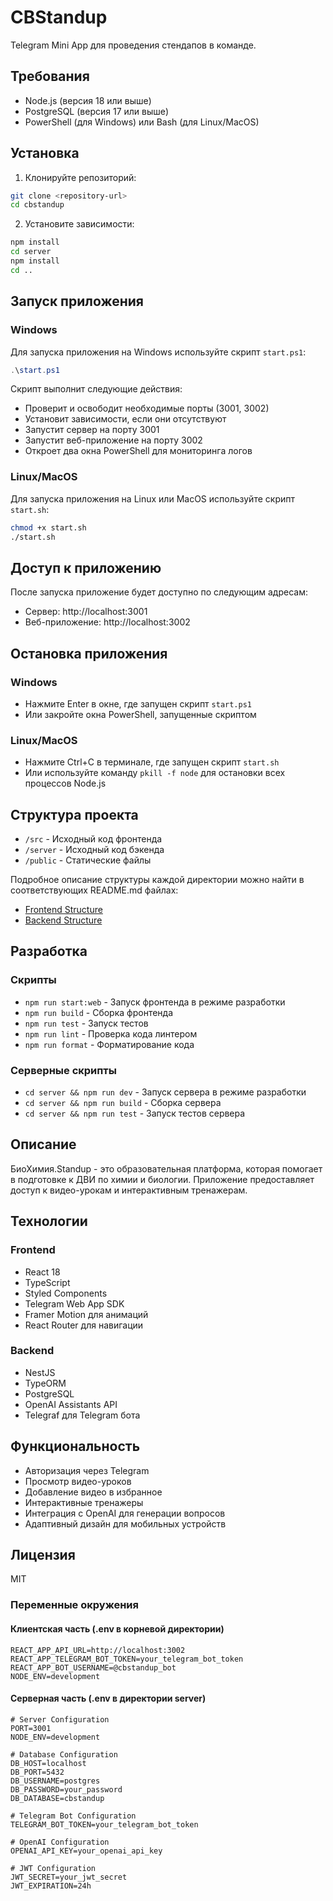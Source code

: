 # CBStandup

Telegram Mini App для проведения стендапов в команде.

## Требования

- Node.js (версия 18 или выше)
- PostgreSQL (версия 17 или выше)
- PowerShell (для Windows) или Bash (для Linux/MacOS)

## Установка

1. Клонируйте репозиторий:
```bash
git clone <repository-url>
cd cbstandup
```

2. Установите зависимости:
```bash
npm install
cd server
npm install
cd ..
```

## Запуск приложения

### Windows

Для запуска приложения на Windows используйте скрипт `start.ps1`:

```powershell
.\start.ps1
```

Скрипт выполнит следующие действия:
- Проверит и освободит необходимые порты (3001, 3002)
- Установит зависимости, если они отсутствуют
- Запустит сервер на порту 3001
- Запустит веб-приложение на порту 3002
- Откроет два окна PowerShell для мониторинга логов

### Linux/MacOS

Для запуска приложения на Linux или MacOS используйте скрипт `start.sh`:

```bash
chmod +x start.sh
./start.sh
```

## Доступ к приложению

После запуска приложение будет доступно по следующим адресам:
- Сервер: http://localhost:3001
- Веб-приложение: http://localhost:3002

## Остановка приложения

### Windows
- Нажмите Enter в окне, где запущен скрипт `start.ps1`
- Или закройте окна PowerShell, запущенные скриптом

### Linux/MacOS
- Нажмите Ctrl+C в терминале, где запущен скрипт `start.sh`
- Или используйте команду `pkill -f node` для остановки всех процессов Node.js

## Структура проекта

- `/src` - Исходный код фронтенда
- `/server` - Исходный код бэкенда
- `/public` - Статические файлы

Подробное описание структуры каждой директории можно найти в соответствующих README.md файлах:
- [Frontend Structure](src/README.md)
- [Backend Structure](server/README.md)

## Разработка

### Скрипты

- `npm run start:web` - Запуск фронтенда в режиме разработки
- `npm run build` - Сборка фронтенда
- `npm run test` - Запуск тестов
- `npm run lint` - Проверка кода линтером
- `npm run format` - Форматирование кода

### Серверные скрипты

- `cd server && npm run dev` - Запуск сервера в режиме разработки
- `cd server && npm run build` - Сборка сервера
- `cd server && npm run test` - Запуск тестов сервера

## Описание

БиоХимия.Standup - это образовательная платформа, которая помогает в подготовке к ДВИ по химии и биологии. Приложение предоставляет доступ к видео-урокам и интерактивным тренажерам.

## Технологии

### Frontend
- React 18
- TypeScript
- Styled Components
- Telegram Web App SDK
- Framer Motion для анимаций
- React Router для навигации

### Backend
- NestJS
- TypeORM
- PostgreSQL
- OpenAI Assistants API
- Telegraf для Telegram бота

## Функциональность

- Авторизация через Telegram
- Просмотр видео-уроков
- Добавление видео в избранное
- Интерактивные тренажеры
- Интеграция с OpenAI для генерации вопросов
- Адаптивный дизайн для мобильных устройств

## Лицензия

MIT 

### Переменные окружения

#### Клиентская часть (.env в корневой директории)
```
REACT_APP_API_URL=http://localhost:3002
REACT_APP_TELEGRAM_BOT_TOKEN=your_telegram_bot_token
REACT_APP_BOT_USERNAME=@cbstandup_bot
NODE_ENV=development
```

#### Серверная часть (.env в директории server)
```
# Server Configuration
PORT=3001
NODE_ENV=development

# Database Configuration
DB_HOST=localhost
DB_PORT=5432
DB_USERNAME=postgres
DB_PASSWORD=your_password
DB_DATABASE=cbstandup

# Telegram Bot Configuration
TELEGRAM_BOT_TOKEN=your_telegram_bot_token

# OpenAI Configuration
OPENAI_API_KEY=your_openai_api_key

# JWT Configuration
JWT_SECRET=your_jwt_secret
JWT_EXPIRATION=24h
``` 